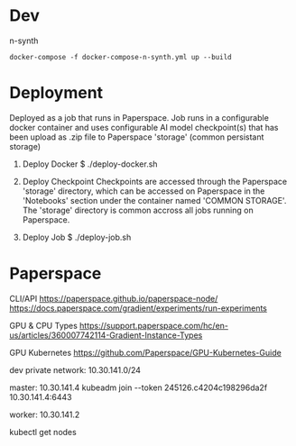 # Dev
n-synth
```
docker-compose -f docker-compose-n-synth.yml up --build
```

# Deployment 
Deployed as a job that runs in Paperspace. Job runs in a configurable docker container and uses configurable AI model checkpoint(s) that has been upload as .zip file to Paperspace 'storage' (common persistant storage)

1) Deploy Docker
$ ./deploy-docker.sh

2) Deploy Checkpoint
Checkpoints are accessed through the Paperspace 'storage' directory, which can be accessed on Paperspace in the 'Notebooks' section under the container named 'COMMON STORAGE'. The 'storage' directory is common accross all jobs running on Paperspace.

3) Deploy Job
$ ./deploy-job.sh

# Paperspace
CLI/API
https://paperspace.github.io/paperspace-node/
https://docs.paperspace.com/gradient/experiments/run-experiments

GPU & CPU Types
https://support.paperspace.com/hc/en-us/articles/360007742114-Gradient-Instance-Types

GPU Kubernetes
https://github.com/Paperspace/GPU-Kubernetes-Guide

dev private network:
10.30.141.0/24

master: 
10.30.141.4
kubeadm join --token 245126.c4204c198296da2f 10.30.141.4:6443

worker: 
10.30.141.2

kubectl get nodes
